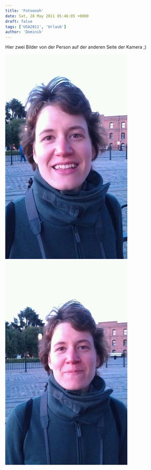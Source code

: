 ```yaml
---
title: 'Fotooooh'
date: Sat, 28 May 2011 05:46:05 +0000
draft: false
tags: ['USA2011', 'Urlaub']
author: 'Dominik'
---
```


Hier zwei Bilder von der Person auf der anderen Seite der Kamera ;)

![312592832](/urlaub11to15-images/11/312592832-scaled500.jpg?w=179)
![314439874](/urlaub11to15-images/11/314439874-scaled500.jpg?w=179)